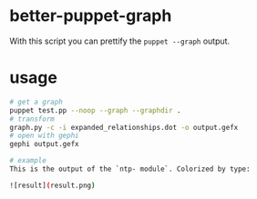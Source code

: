 # better-puppet-graph
With this script you can prettify the `puppet --graph` output.

# usage
```sh
# get a graph
puppet test.pp --noop --graph --graphdir .
# transform
graph.py -c -i expanded_relationships.dot -o output.gefx
# open with gephi
gephi output.gefx

# example
This is the output of the `ntp- module`. Colorized by type:

![result](result.png)

